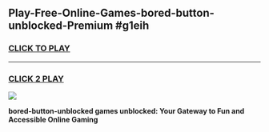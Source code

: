 
## Play-Free-Online-Games-bored-button-unblocked-Premium #g1eih
<h3>
<a href="https://premium.freeplayer.one?title=bored-button-unblocked&ref=8M">CLICK TO PLAY</a></h3>
<hr>

<h3>
<a href="https://premium.freeplayer.one?title=bored-button-unblocked&ref=8M">CLICK 2 PLAY</a>
  
</h3>

<a href="https://premium.freeplayer.one?title=bored-button-unblocked&ref=8M"><img src="https://clearcache.store/games.png"></a>


**bored-button-unblocked games unblocked: Your Gateway to Fun and Accessible Online Gaming**
